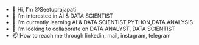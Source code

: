 - 👋 Hi, I’m @Seetuprajapati
- 👀 I’m interested in AI & DATA SCIENTIST
- 🌱 I’m currently learning  AI & DATA SCIENTIST,PYTHON,DATA ANALYSIS
- 💞️ I’m looking to collaborate on DATA ANALYST, DATA SCIENTIST
- 📫 How to reach me  through linkedin, mail, instagram, telegram

<!---
Seetuprajapati/Seetuprajapati is a ✨ special ✨ repository because its `README.md` (this file) appears on your GitHub profile.
You can click the Preview link to take a look at your changes.
--->
